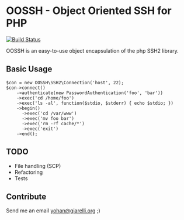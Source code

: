 OOSSH - Object Oriented SSH for PHP
===================================

[![Build Status](https://travis-ci.org/frequence-web/OOSSH.png?branch=master)](https://travis-ci.org/frequence-web/OOSSH)

OOSSH is an easy-to-use object encapsulation of the php SSH2 library.

Basic Usage
-----------

    $con = new OOSSH\SSH2\Connection('host', 22);
    $con->connect()
        ->authenticate(new PasswordAuthentication('foo', 'bar'))
        ->exec('cd /home/foo')
        ->exec('ls -al', function($stdio, $stderr) { echo $stdio; })
        ->begin()
          ->exec('cd /var/www')
          ->exec('mv foo bar')
          ->exec('rm -rf cache/*')
          ->exec('exit')
        ->end();

TODO
----

 * File handling (SCP)
 * Refactoring
 * Tests

Contribute
----------

Send me an email yohan@giarelli.org ;)
